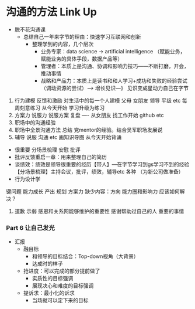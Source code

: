 # 沟通的方法 Link Up


- 脱不花沟通课 
  - 总结自己一年来字节的理由：快速学习互联网和创新
    - 整理学到的内容，几个层次
      - 业务专家：data science -> artificial intelligence （赋能业务，赋能业务的具体手段，数据产品等）
      - 管理者：本质上是沟通、协调和影响力技巧——不断打磨，开会，推动事情
      - 战略和产品力：本质上是读书和和人学习+成功和失败的经验尝试（调动资源的尝试）——> 增长见识—》 见识变成星动力自己在字节

1. 行为建模 反馈和激励 对生活中的每一个人建模 父母 女朋友 领导 平级 etc 每周刻意练习 从今天开始 学习升级为练习
2. 方案力 说服力 说服方案 复盘 —- 从女朋友 找工作开始 github etc
3. 职场中的沟通经验
4. 职场中全景沟通方法 总结 党mentor的经验。结合吴军职场发展说
5. 辅导 说服 沟通 etc 画知识导图 从今天开始背诵



- 很重要 分场景梳理 安慰 批评
- 批评反馈重启一章：用来整理自己的简历
- 谈绩效：绩效是领导很重要的经历【带人】—在字节学习到gs学习不到的经验【分场景梳理】主持会议，批评，绩效，辅导etc 各种 （为新公司做准备）
- 行为设计学



键问题 能力成长 产出 规划 方案力 缺少内容：方向 能力圈和影响力 应该如何解决？
1. 道歉 示弱 感恩和关系网能够维护的重要性 感谢帮助过自己的人 重要的事情

### Part 6 让自己发光

- 汇报
  - 融目标
    - 和领导的目标结合：Top-down视角（大背景）
    - 达成时的样子
  - 抢进度：可以完成的部分提前做了
    - 实质性的目标强调
    - 展现决心和难度的目标强调
  - 提诉求：最小化的诉求
    - 当场就可以定下来的目标